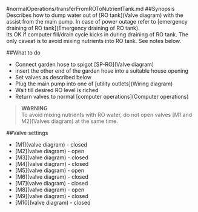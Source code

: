 #normalOperations/transferFromROToNutrientTank.md
##Synopsis
Describes how to dump water out of [RO tank](Valve diagram) with the assist from the main pump. In case of power outage refer to [emergency draining of RO tank](Emergency draining of RO tank).  
Its OK if computer fill/drain cycle kicks in during draining of RO tank. The only caveat is to avoid mixing nutrients into RO tank. See notes below.

##What to do
* Connect garden hose to spigot [SP-RO](Valve diagram)
* insert the other end of the garden hose into a suitable house opening
* Set valves as described below
* Plug the main pump into one of [utility outlets](Wiring diagram)
* Wait till desired RO level is riched
* Return valves to normal [computer operations](Computer operations)

>**WARNING**  
To avoid mixing nutrients with RO water, do not open valves [M1 and M2](Valves diagram) at the same time.

##Valve settings
* [M1](valve diagram) - closed
* [M2](valve diagram) - open
* [M3](valve diagram) - closed
* [M4](valve diagram) - closed
* [M5](valve diagram) - open
* [M6](valve diagram) - closed
* [M7](valve diagram) - closed
* [M8](valve diagram) - open
* [M9](valve diagram) - closed
* [M10](valve diagram) - closed
